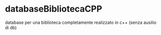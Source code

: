 # databaseBibliotecaCPP
database per una biblioteca completamente realizzato in c++ (senza ausilio di db)
